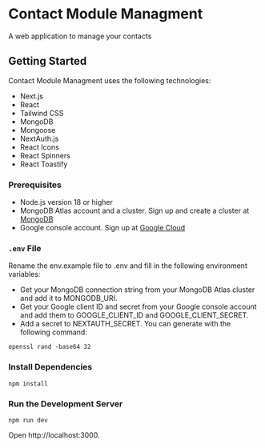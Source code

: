 # Contact Module Managment

A web application to manage your contacts

## Getting Started

Contact Module Managment uses the following technologies:

- Next.js
- React
- Tailwind CSS
- MongoDB
- Mongoose
- NextAuth.js
- React Icons
- React Spinners
- React Toastify

### Prerequisites
-   Node.js version 18 or higher
-   MongoDB Atlas account and a cluster. Sign up and create a cluster at [MongoDB](https://www.mongodb.com/)
-   Google console account. Sign up at [Google Cloud](https://console.cloud.google.com/)

### `.env` File

Rename the env.example file to .env and fill in the following environment variables:
- Get your MongoDB connection string from your MongoDB Atlas cluster and add it to MONGODB_URI.
- Get your Google client ID and secret from your Google console account and add them to GOOGLE_CLIENT_ID and GOOGLE_CLIENT_SECRET.
- Add a secret to NEXTAUTH_SECRET. You can generate with the following command: 

```
openssl rand -base64 32
```
### Install Dependencies
```
npm install
```
### Run the Development Server

```
npm run dev
```
Open http://localhost:3000.

